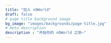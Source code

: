 ```yaml
---
title: "加入 nOWorld"
draft: false
# page title background image
bg_image: "images/backgrounds/page-title.jpg"
# meta description
description : "开始你的 nOWorld 之旅~"
---
```

